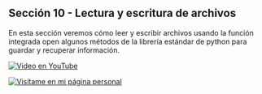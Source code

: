 ## Sección 10 - Lectura y escritura de archivos

En esta sección veremos cómo leer y escribir archivos usando la función integrada open
algunos métodos de la librería estándar de python para guardar y recuperar información.

[![Video en YouTube](https://img.youtube.com/vi/F5IP4ABFaZo/0.jpg)](https://www.youtube.com/watch?v=F5IP4ABFaZo)

[![Visítame en mi página personal](https://img.shields.io/badge/-Visítame_en_mi_pagina_personal-black)](https://edwinsaul.com)

